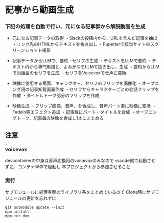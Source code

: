 # 記事から動画生成

### 下記の処理を自動で行い、元になる記事群から解説動画を生成

* 元になる記事データの取得
・Slackの投降内から、URLを含んだ記事を抽出
・リンク先のHTMLからテキストを抜き出し
・Pupetterで該当サイトのスクリーンショット撮影

* 記事データからLLMで、要約・セリフの生成
・テキストをLLMで要約
・テキスト内から専門用語と、よみがなをLLMで抜き出し、生成
・要約からLLMで対話型のセリフを生成
・セリフをVoicevoxで音声に変換

* 映像に使用する場面、キャラクター、セリフのフリップを画像化
・オープニング用の記事知覧画面作成
・セリフからキャラクターごとの会話フリップを作成
・タイトルトーク部分のフリップを作成

* 映像生成
・フリップ画像、音声、を合成し、音声パート事に映像に変換
・FadeIn等エフェクト追加
・記事毎にパート・タイトルを合成
・オープニングトーク、記事毎の映像を合成し1本にまとめる


## 注意

### voicevox

devcontainerの中身は音声変換用のvoicevoxのみなので
vscode側で起動させずに、コンテナ単体で起動し
本プロジェクトから参照させること


### 実行

サブモジュールに処理実態のライブラリ系をまとめているので
Clone時にサブモジュールの更新を忘れずに

```nodejs
git submodule update --init
npm install
npm run dev
```